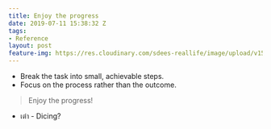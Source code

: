 ```yaml
---
title: Enjoy the progress
date: 2019-07-11 15:38:32 Z
tags:
- Reference
layout: post
feature-img: https://res.cloudinary.com/sdees-reallife/image/upload/v1555658919/sample_feature_img.png
---
```


- Break the task into small, achievable steps.
- Focus on the process rather than the outcome.

> Enjoy the progress!

<i class="fa fa-child" style="color:plum"></i>

- เต๋า - Dicing?

